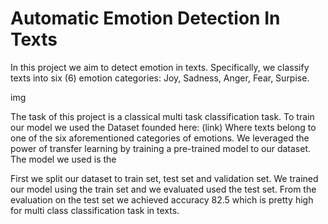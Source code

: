 # Automatic Emotion Detection In Texts
In this project we aim to detect emotion in texts. Specifically, we classify texts into six (6) emotion categories: Joy, Sadness, Anger, Fear, Surpise.

img

The task of this project is a classical multi task classification task. To train our model we used the Dataset founded here: (link) Where texts 
belong to one of the six aforementioned categories of emotions. We leveraged the power of transfer learning by training a pre-trained model to our dataset.
The model we used is the 

First we split our dataset to train set, test set and validation set. We trained our model using the train set and we evaluated used the test set. 
From the evaluation on the test set we achieved accuracy 82.5 which is pretty high for multi class classification task in texts.

